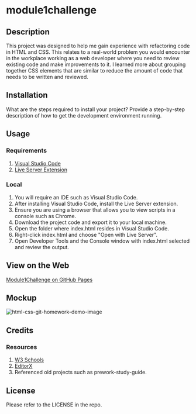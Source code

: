 # module1challenge

## Description

This project was designed to help me gain experience with refactoring code in HTML and CSS.
This relates to a real-world problem you would encounter in the workplace working as a web developer where you need to review existing code and make improvements to it.
I learned more about grouping together CSS elements that are similar to reduce the amount of code that needs to be written and reviewed.

## Installation

What are the steps required to install your project? Provide a step-by-step description of how to get the development environment running.

## Usage

### Requirements

1. [Visual Studio Code](https://code.visualstudio.com/download)
2. [Live Server Extension](https://marketplace.visualstudio.com/items?itemName=ritwickdey.LiveServer)

### Local
1. You will require an IDE such as Visual Studio Code.
2. After installing Visual Studio Code, install the Live Server extension.
3. Ensure you are using a browser that allows you to view scripts in a console such as Chrome.
4. Download the project code and export it to your local machine.
5. Open the folder where index.html resides in Visual Studio Code.
6. Right-click index.html and choose "Open with Live Server".
7. Open Developer Tools and the Console window with index.html selected and review the output.

## View on the Web
[Module1Challenge on GitHub Pages](https://justjenb.github.io/module1challenge/)

## Mockup

![html-css-git-homework-demo-image](https://user-images.githubusercontent.com/113152611/226082609-da5e2bbc-042b-42bc-8722-0822f20528b6.png)

## Credits

### Resources
1. [W3 Schools](https://www.w3schools.com/)
2. [EditorX](https://www.editorx.com/shaping-design/article/resize-image-css)
3. Referenced old projects such as prework-study-guide.

## License

Please refer to the LICENSE in the repo.
